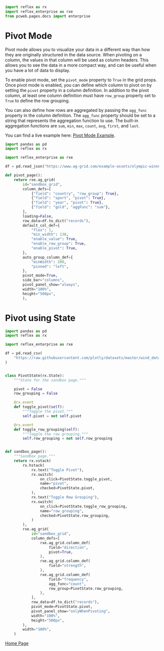 ```python exec
import reflex as rx
import reflex_enterprise as rxe
from pcweb.pages.docs import enterprise
```

# Pivot Mode

Pivot mode allows you to visualize your data in a different way than how they are originally structured in the data source. When pivoting on a column, the values in that column will be used as column headers. This allows you to see the data in a more compact way, and can be useful when you have a lot of data to display.

To enable pivot mode, set the `pivot_mode` property to `True` in the grid props. Once pivot mode is enabled, you can define which column to pivot on by setting the `pivot` property in a column definition. In addition to the pivot column, at least one column definition must have `row_group` property set to `True` to define the row grouping.

You can also define how rows are aggregated by passing the `agg_func` property in the column definition. The `agg_func` property should be set to a string that represents the aggregation function to use. The built-in aggregation functions are `sum`, `min`, `max`, `count`, `avg`, `first`, and `last`.

You can find a live example here: [Pivot Mode Example](https://aggrid.reflex.run/pivot).

```python demo exec toggle
import pandas as pd
import reflex as rx

import reflex_enterprise as rxe

df = pd.read_json("https://www.ag-grid.com/example-assets/olympic-winners.json")

def pivot_page():
    return rxe.ag_grid(
        id="sandbox_grid",
        column_defs=[
            {"field": "country", "row_group": True},
            {"field": "sport", "pivot": True},
            {"field": "year", "pivot": True},
            {"field": "gold", "aggFunc": "sum"},
        ],
        loading=False,
        row_data=df.to_dict("records"),
        default_col_def={
            "flex": 1,
            "min_width": 130,
            "enable_value": True,
            "enable_row_group": True,
            "enable_pivot": True,
        },
        auto_group_column_def={
            "minWidth": 200,
            "pinned": "left",
        },
        pivot_mode=True,
        side_bar="columns",
        pivot_panel_show="always",
        width="100%",
        height="500px",
        ),
```

# Pivot using State

```python demo exec toggle
import pandas as pd
import reflex as rx

import reflex_enterprise as rxe

df = pd.read_csv(
    "https://raw.githubusercontent.com/plotly/datasets/master/wind_dataset.csv"
)


class PivotState(rx.State):
    """State for the sandbox page."""

    pivot = False
    row_grouping = False

    @rx.event
    def toggle_pivot(self):
        """Toggle the pivot."""
        self.pivot = not self.pivot

    @rx.event
    def toggle_row_grouping(self):
        """Toggle the row grouping."""
        self.row_grouping = not self.row_grouping


def sandbox_page():
    """Sandbox page."""
    return rx.vstack(
        rx.hstack(
            rx.text("Toggle Pivot"),
            rx.switch(
                on_click=PivotState.toggle_pivot,
                name="pivot",
                checked=PivotState.pivot,
            ),
            rx.text("Toggle Row Grouping"),
            rx.switch(
                on_click=PivotState.toggle_row_grouping,
                name="row_grouping",
                checked=PivotState.row_grouping,
            )
        ),
        rxe.ag_grid(
            id="sandbox_grid",
            column_defs=[
                rxe.ag_grid.column_def(
                    field="direction",
                    pivot=True,
                ),
                rxe.ag_grid.column_def(
                    field="strength",
                ),
                rxe.ag_grid.column_def(
                    field="frequency",
                    agg_func="count",
                    row_group=PivotState.row_grouping,
                ),
            ],
            row_data=df.to_dict("records"),
            pivot_mode=PivotState.pivot,
            pivot_panel_show="onlyWhenPivoting",
            width="100%",
            height="500px",
        ),
        width="100%",
    )

```


[Home Page](/)